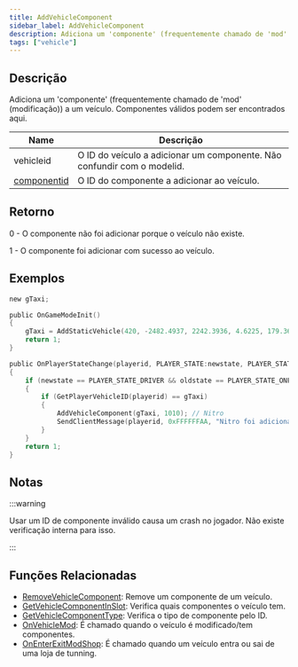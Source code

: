 ```yaml
---
title: AddVehicleComponent
sidebar_label: AddVehicleComponent
description: Adiciona um 'componente' (frequentemente chamado de 'mod' (modificação)) a um veículo.
tags: ["vehicle"]
---
```


## Descrição

Adiciona um 'componente' (frequentemente chamado de 'mod' (modificação)) a um veículo. Componentes válidos podem ser encontrados aqui.

| Name                                          | Descrição                                                               |
| --------------------------------------------- | ----------------------------------------------------------------------- |
| vehicleid                                     | O ID do veículo a adicionar um componente. Não confundir com o modelid. |
| [componentid](../resources/carcomponentid.md) | O ID do componente a adicionar ao veículo.                              |

## Retorno

0 - O componente não foi adicionar porque o veículo não existe.

1 - O componente foi adicionar com sucesso ao veículo.

## Exemplos

```c
new gTaxi;

public OnGameModeInit()
{
    gTaxi = AddStaticVehicle(420, -2482.4937, 2242.3936, 4.6225, 179.3656, 6, 1); // Taxi
    return 1;
}

public OnPlayerStateChange(playerid, PLAYER_STATE:newstate, PLAYER_STATE:oldstate)
{
    if (newstate == PLAYER_STATE_DRIVER && oldstate == PLAYER_STATE_ONFOOT)
    {
        if (GetPlayerVehicleID(playerid) == gTaxi)
        {
            AddVehicleComponent(gTaxi, 1010); // Nitro
            SendClientMessage(playerid, 0xFFFFFFAA, "Nitro foi adicionado ao Taxi.");
        }
    }
    return 1;
}
```

## Notas

:::warning

Usar um ID de componente inválido causa um crash no jogador. Não existe verificação interna para isso.

:::

## Funções Relacionadas

- [RemoveVehicleComponent](RemoveVehicleComponent.md): Remove um componente de um veículo.
- [GetVehicleComponentInSlot](GetVehicleComponentInSlot.md): Verifica quais componentes o veículo tem.
- [GetVehicleComponentType](GetVehicleComponentType.md): Verifica o tipo de componente pelo ID.
- [OnVehicleMod](../callbacks/OnVehicleMod.md): É chamado quando o veículo é modificado/tem componentes.
- [OnEnterExitModShop](../callbacks/OnEnterExitModShop.md): É chamado quando um veículo entra ou sai de uma loja de tunning.
